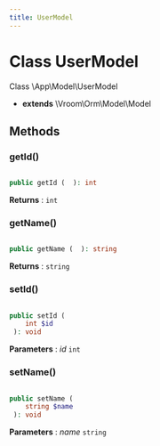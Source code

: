 ```yaml
---
title: UserModel
---
```


# Class UserModel

Class \App\Model\UserModel

* __extends__ \Vroom\Orm\Model\Model








## Methods

### getId()

```php

public getId (  ): int
```







**Returns**
: <code>int</code> 


### getName()

```php

public getName (  ): string
```







**Returns**
: <code>string</code> 


### setId()

```php

public setId ( 
    int $id
 ): void
```






**Parameters**
: _id_ <code>int</code> 



### setName()

```php

public setName ( 
    string $name
 ): void
```






**Parameters**
: _name_ <code>string</code> 





